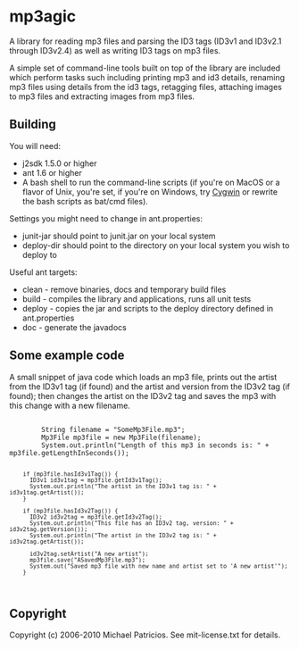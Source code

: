 # mp3agic

A library for reading mp3 files and parsing the ID3 tags (ID3v1 and ID3v2.1 through ID3v2.4) as well as writing ID3 tags on mp3 files.

A simple set of command-line tools built on top of the library are included which perform tasks such including printing mp3 and id3 details, renaming mp3 files using details from the id3 tags,
retagging files, attaching images to mp3 files and extracting images from mp3 files.

## Building

You will need:

* j2sdk 1.5.0 or higher
* ant 1.6 or higher
* A bash shell to run the command-line scripts (if you're on MacOS or a flavor of Unix, you're set, if you're on Windows, try [Cygwin](http://www.cygwin.com/ "Cygwin") or rewrite the bash scripts as bat/cmd files).

Settings you might need to change in ant.properties:

* junit-jar should point to junit.jar on your local system
* deploy-dir should point to the directory on your local system you wish to deploy to

Useful ant targets:

* clean - remove binaries, docs and temporary build files
* build - compiles the library and applications, runs all unit tests
* deploy - copies the jar and scripts to the deploy directory defined in ant.properties
* doc - generate the javadocs

## Some example code

A small snippet of java code which loads an mp3 file, prints out the artist from the ID3v1 tag (if found) and
the artist and version from the ID3v2 tag (if found); then changes the artist on the ID3v2 tag and saves the
mp3 with this change with a new filename.

<code>
        String filename = "SomeMp3File.mp3";
        Mp3File mp3file = new Mp3File(filename);
        System.out.println("Length of this mp3 in seconds is: " + mp3file.getLengthInSeconds());

        if (mp3file.hasId3v1Tag()) {
          ID3v1 id3v1tag = mp3file.getId3v1Tag();
          System.out.println("The artist in the ID3v1 tag is: " + id3v1tag.getArtist());
        }

        if (mp3file.hasId3v2Tag()) {
          ID3v2 id3v2tag = mp3file.getId3v2Tag();
          System.out.println("This file has an ID3v2 tag, version: " + id3v2tag.getVersion());
          System.out.println("The artist in the ID3v2 tag is: " + id3v2tag.getArtist());
  
          id3v2tag.setArtist("A new artist");
          mp3file.save("ASavedMp3File.mp3");
          System.out("Saved mp3 file with new name and artist set to 'A new artist'");
        }
</code>

## Copyright

Copyright (c) 2006-2010 Michael Patricios. See mit-license.txt for details.